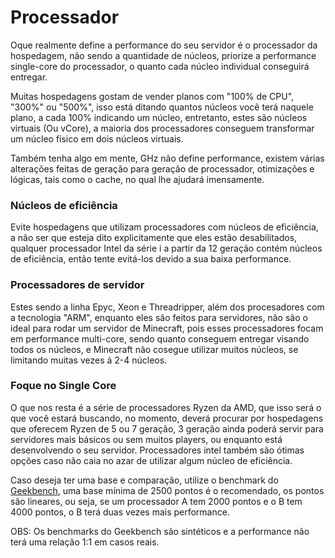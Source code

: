 # Processador

Oque realmente define a performance do seu servidor é o processador da hospedagem, não sendo a quantidade de núcleos, priorize a performance single-core do processador, o quanto cada núcleo individual conseguirá entregar.

Muitas hospedagens gostam de vender planos com "100% de CPU", "300%" ou "500%", isso está ditando quantos núcleos você terá naquele plano, a cada 100% indicando um núcleo, entretanto, estes são núcleos virtuais (Ou vCore), a maioria dos processadores conseguem transformar um núcleo físico em dois núcleos virtuais.

Também tenha algo em mente, GHz não define performance, existem várias alterações feitas de geração para geração de processador, otimizações e lógicas, tais como o cache, no qual lhe ajudará imensamente.

### Núcleos de eficiência

Evite hospedagens que utilizam processadores com núcleos de eficiência, a não ser que esteja dito explicitamente que eles estão desabilitados, qualquer processador Intel da série i a partir da 12 geração contém núcleos de eficiência, então tente evitá-los devido a sua baixa performance.

### Processadores de servidor

Estes sendo a linha Epyc, Xeon e Threadripper, além dos procesadores com a tecnologia "ARM", enquanto eles são feitos para servidores, não são o ideal para rodar um servidor de Minecraft, pois esses processadores focam em performance multi-core, sendo quanto conseguem entregar visando todos os núcleos, e Minecraft não cosegue utilizar muitos núcleos, se limitando muitas vezes á 2-4 núcleos.

### Foque no Single Core

O que nos resta é a série de processadores Ryzen da AMD, que isso será o que você estará buscando, no momento, deverá procurar por hospedagens que oferecem Ryzen de 5 ou 7 geração, 3 geração ainda poderá servir para servidores mais básicos ou sem muitos players, ou enquanto está desenvolvendo o seu servidor. Processadores intel também são ótimas opções caso não caia no azar de utilizar algum núcleo de eficiência.

Caso deseja ter uma base e comparação, utilize o benchmark do [Geekbench](https://www.geekbench.com/), uma base mínima de 2500 pontos é o recomendado, os pontos são lineares, ou seja, se um processador A tem 2000 pontos e o B tem 4000 pontos, o B terá duas vezes mais performance.&#x20;

OBS: Os benchmarks do Geekbench são sintéticos e a performance não terá uma relação 1:1 em casos reais.
